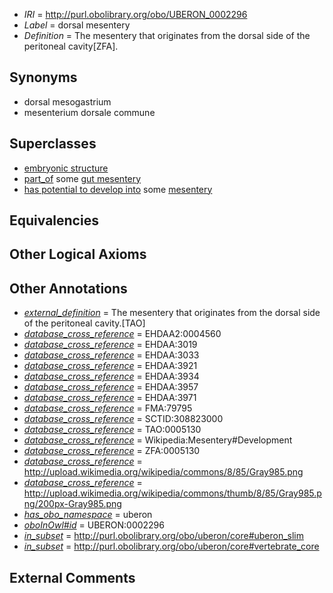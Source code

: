  * *IRI* = http://purl.obolibrary.org/obo/UBERON_0002296
 * *Label* = dorsal mesentery
 * *Definition* = The mesentery that originates from the dorsal side of the peritoneal cavity[ZFA].

## Synonyms

 * dorsal mesogastrium
 * mesenterium dorsale commune

## Superclasses

 * [embryonic structure](../../UBERON/50/UBERON_0002050.md)
 * [part_of](../../BFO/50/BFO_0000050.md) some [gut mesentery](../../UBERON/64/UBERON_0009664.md)
 * [has potential to develop into](../../RO/87/RO_0002387.md) some [mesentery](../../UBERON/95/UBERON_0002095.md)

## Equivalencies


## Other Logical Axioms


## Other Annotations

 * *[external_definition](../../UBPROP/01/UBPROP_0000001.md)* = The mesentery that originates from the dorsal side of the peritoneal cavity.[TAO]
 * *[database_cross_reference](../../ef/oboInOwl#hasDbXref.md)* = EHDAA2:0004560
 * *[database_cross_reference](../../ef/oboInOwl#hasDbXref.md)* = EHDAA:3019
 * *[database_cross_reference](../../ef/oboInOwl#hasDbXref.md)* = EHDAA:3033
 * *[database_cross_reference](../../ef/oboInOwl#hasDbXref.md)* = EHDAA:3921
 * *[database_cross_reference](../../ef/oboInOwl#hasDbXref.md)* = EHDAA:3934
 * *[database_cross_reference](../../ef/oboInOwl#hasDbXref.md)* = EHDAA:3957
 * *[database_cross_reference](../../ef/oboInOwl#hasDbXref.md)* = EHDAA:3971
 * *[database_cross_reference](../../ef/oboInOwl#hasDbXref.md)* = FMA:79795
 * *[database_cross_reference](../../ef/oboInOwl#hasDbXref.md)* = SCTID:308823000
 * *[database_cross_reference](../../ef/oboInOwl#hasDbXref.md)* = TAO:0005130
 * *[database_cross_reference](../../ef/oboInOwl#hasDbXref.md)* = Wikipedia:Mesentery#Development
 * *[database_cross_reference](../../ef/oboInOwl#hasDbXref.md)* = ZFA:0005130
 * *[database_cross_reference](../../ef/oboInOwl#hasDbXref.md)* = http://upload.wikimedia.org/wikipedia/commons/8/85/Gray985.png
 * *[database_cross_reference](../../ef/oboInOwl#hasDbXref.md)* = http://upload.wikimedia.org/wikipedia/commons/thumb/8/85/Gray985.png/200px-Gray985.png
 * *[has_obo_namespace](../../ce/oboInOwl#hasOBONamespace.md)* = uberon
 * *[oboInOwl#id](../../id/oboInOwl#id.md)* = UBERON:0002296
 * *[in_subset](../../et/oboInOwl#inSubset.md)* = http://purl.obolibrary.org/obo/uberon/core#uberon_slim
 * *[in_subset](../../et/oboInOwl#inSubset.md)* = http://purl.obolibrary.org/obo/uberon/core#vertebrate_core

## External Comments

